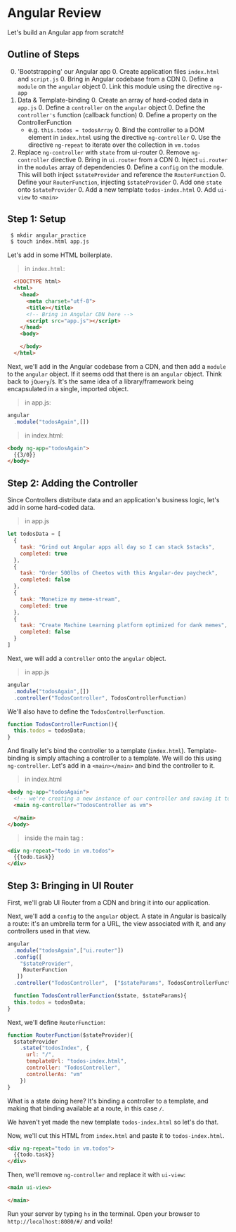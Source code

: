 # Angular Review

Let's build an Angular app from scratch!

## Outline of Steps
  0. 'Bootstrapping' our Angular app
    0. Create application files `index.html` and `script.js`
    0. Bring in Angular codebase from a CDN
    0. Define a `module` on the `angular` object
    0. Link this module using the directive `ng-app`
  0. Data & Template-binding
    0. Create an array of hard-coded data in `app.js`
    0. Define a `controller` on the `angular` object
    0. Define the `controller's`  function (callback function)
    0. Define a property on the ControllerFunction
      - e.g. `this.todos = todosArray`
    0. Bind the controller to a DOM element in `index.html` using the directive `ng-controller`
    0. Use the directive `ng-repeat` to iterate over the collection in `vm.todos`
  0. Replace `ng-controller` with `state` from ui-router
    0. Remove `ng-controller` directive
    0. Bring in `ui.router` from a CDN
    0. Inject `ui.router` in the `modules` array of dependencies
    0. Define a `config` on the module. This will both inject `$stateProvider` and reference the `RouterFunction`
    0. Define your `RouterFunction`, injecting `$stateProvider`
    0. Add one `state` onto `$stateProvider`
    0. Add a new template `todos-index.html`
    0. Add `ui-view` to `<main>`

## Step 1: Setup

```bash
 $ mkdir angular_practice
 $ touch index.html app.js
```

Let's add in some HTML boilerplate.

> in `index.html`:

```HTML
  <!DOCTYPE html>
  <html>
    <head>
      <meta charset="utf-8">
      <title></title>
      <!-- Bring in Angular CDN here -->
      <script src="app.js"></script>
    </head>
    <body>

    </body>
  </html>
```

Next, we'll add in the Angular codebase from a CDN, and then add a `module` to the `angular` object. If it seems odd that there is an `angular` object. Think back to `jQuery`/`$`. It's the same idea of a library/framework being encapsulated in a single, imported object.

> in app.js:

```js
angular
  .module("todosAgain",[])
```

> in index.html:

```HTML
<body ng-app="todosAgain">
  {{3/0}}
</body>
```

## Step 2: Adding the Controller

Since Controllers distribute data and an application's business logic, let's add in some hard-coded data.

> in app.js

```js
let todosData = [
  {
    task: "Grind out Angular apps all day so I can stack $stacks",
    completed: true
  },
  {
    task: "Order 500lbs of Cheetos with this Angular-dev paycheck",
    completed: false
  },
  {
    task: "Monetize my meme-stream",
    completed: true
  },
  {
    task: "Create Machine Learning platform optimized for dank memes",
    completed: false
  }
]
```

Next, we will add a `controller` onto the `angular` object.

> in app.js

```js
angular
  .module("todosAgain",[])
  .controller("TodosController", TodosControllerFunction)
```

We'll also have to define the `TodosControllerFunction`.

```js
function TodosControllerFunction(){
  this.todos = todosData;
}
```

And finally let's bind the controller to a template (`index.html`). Template-binding is simply attaching a controller to a template. We will do this using `ng-controller`. Let's add in a `<main></main>` and bind the controller to it.

> in index.html

```html
<body ng-app="todosAgain">
  <!-- we're creating a new instance of our controller and saving it to a variable vm -->
  <main ng-controller="TodosController as vm">

  </main>
</body>
```

> inside the main tag :

```html
<div ng-repeat="todo in vm.todos">
  {{todo.task}}
</div>
```

## Step 3: Bringing in UI Router

First, we'll grab UI Router from a CDN and bring it into our application.

Next, we'll add a `config` to the `angular` object. A state in Angular is basically a route: it's an umbrella term for a URL, the view associated with it, and any controllers used in that view.


```js
angular
  .module("todosAgain",["ui.router"])
  .config([
    "$stateProvider",
     RouterFunction
   ])
  .controller("TodosController",  ["$stateParams", TodosControllerFunction])

  function TodosControllerFunction($state, $stateParams){
  this.todos = todosData;
}
```

Next, we'll define `RouterFunction`:

```js
function RouterFunction($stateProvider){
  $stateProvider
    .state("todosIndex", {
      url: "/",
      templateUrl: "todos-index.html",
      controller: "TodosController",
      controllerAs: "vm"
    })
}
```

What is a state doing here? It's binding a controller to a template, and making that binding available at a route, in this case `/`.

We haven't yet made the new template `todos-index.html` so let's do that.

Now, we'll cut this HTML from `index.html` and paste it to `todos-index.html`.

>
```html
<div ng-repeat="todo in vm.todos">
  {{todo.task}}
</div>
```

Then, we'll remove `ng-controller` and replace it with `ui-view`:

```HTML
<main ui-view>

</main>
```
Run your server by typing `hs` in the terminal. Open your browser to `http://localhost:8080/#/` and voila!
